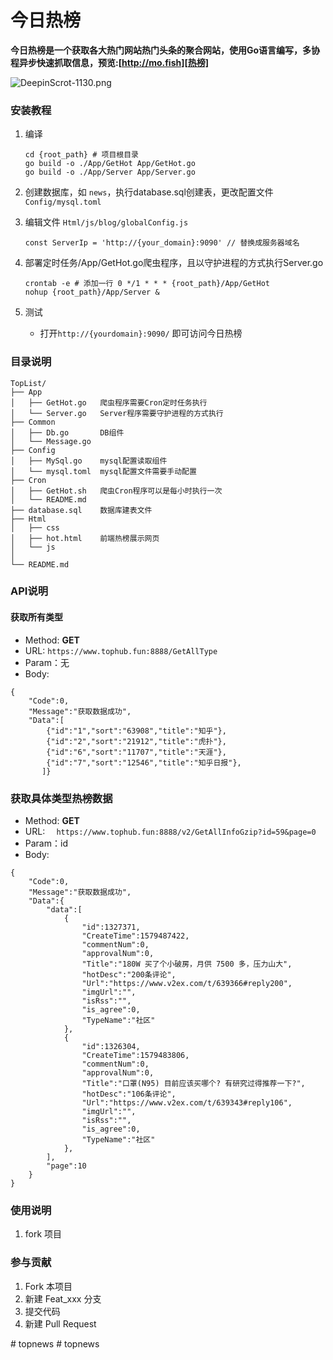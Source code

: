 # 今日热榜

**今日热榜是一个获取各大热门网站热门头条的聚合网站，使用Go语言编写，多协程异步快速抓取信息，预览:[http://mo.fish][热榜]**

![DeepinScrot-1130.png](http://img.printf520.com/img/DeepinScrot-1130.png)

### 安装教程

1. 编译

   ```
   cd {root_path} # 项目根目录
   go build -o ./App/GetHot App/GetHot.go
   go build -o ./App/Server App/Server.go 
   ```
   
2. 创建数据库，如 `news`，执行database.sql创建表，更改配置文件`Config/mysql.toml`

3. 编辑文件 `Html/js/blog/globalConfig.js`

   ```
   const ServerIp = 'http://{your_domain}:9090' // 替换成服务器域名
   ```

4. 部署定时任务/App/GetHot.go爬虫程序，且以守护进程的方式执行Server.go

   ```
   crontab -e # 添加一行 0 */1 * * * {root_path}/App/GetHot
   nohup {root_path}/App/Server &
   ```

5. 测试

   - 打开`http://{yourdomain}:9090/` 即可访问今日热榜


### 目录说明

```
TopList/
├── App
│   ├── GetHot.go   爬虫程序需要Cron定时任务执行
│   └── Server.go   Server程序需要守护进程的方式执行
├── Common
│   ├── Db.go       DB组件
│   └── Message.go  
├── Config
│   ├── MySql.go    mysql配置读取组件
│   └── mysql.toml  mysql配置文件需要手动配置
├── Cron
│   ├── GetHot.sh   爬虫Cron程序可以是每小时执行一次
│   └── README.md
├── database.sql    数据库建表文件
├── Html
│   ├── css
│   ├── hot.html    前端热榜展示网页
│   └── js
│  
└── README.md
```

### API说明

#### 获取所有类型
- Method: **GET**
- URL:  ```https://www.tophub.fun:8888/GetAllType```
- Param：无
- Body:
```
{
    "Code":0,
    "Message":"获取数据成功",
    "Data":[
        {"id":"1","sort":"63908","title":"知乎"},
        {"id":"2","sort":"21912","title":"虎扑"},
        {"id":"6","sort":"11707","title":"天涯"},
        {"id":"7","sort":"12546","title":"知乎日报"},
       ]}
```


### 获取具体类型热榜数据
- Method: **GET**
- URL:  ```  https://www.tophub.fun:8888/v2/GetAllInfoGzip?id=59&page=0```
- Param：id
- Body:
```
{
    "Code":0,
    "Message":"获取数据成功",
    "Data":{
        "data":[
            {
                "id":1327371,
                "CreateTime":1579487422,
                "commentNum":0,
                "approvalNum":0,
                "Title":"180W 买了个小破房，月供 7500 多，压力山大",
                "hotDesc":"200条评论",
                "Url":"https://www.v2ex.com/t/639366#reply200",
                "imgUrl":"",
                "isRss":"",
                "is_agree":0,
                "TypeName":"社区"
            },
            {
                "id":1326304,
                "CreateTime":1579483806,
                "commentNum":0,
                "approvalNum":0,
                "Title":"口罩(N95) 目前应该买哪个? 有研究过得推荐一下?",
                "hotDesc":"106条评论",
                "Url":"https://www.v2ex.com/t/639343#reply106",
                "imgUrl":"",
                "isRss":"",
                "is_agree":0,
                "TypeName":"社区"
            },
        ],
        "page":10
    }
}
```


### 使用说明

1. fork 项目

### 参与贡献

1. Fork 本项目
2. 新建 Feat_xxx 分支
3. 提交代码
4. 新建 Pull Request


[热榜]: https://www.printf520.com/hot.html
#   t o p n e w s 
 
 #   t o p n e w s 
 
 